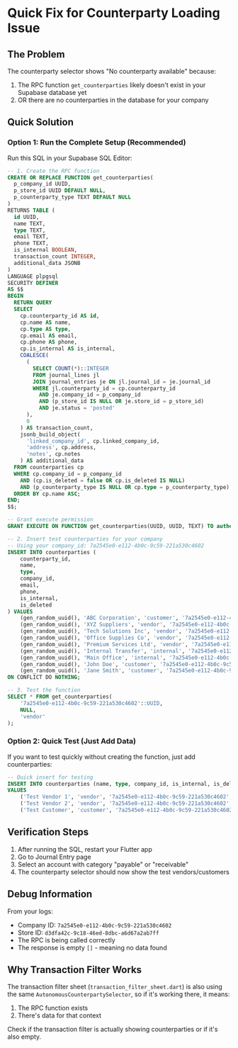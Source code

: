 # Quick Fix for Counterparty Loading Issue

## The Problem
The counterparty selector shows "No counterparty available" because:
1. The RPC function `get_counterparties` likely doesn't exist in your Supabase database yet
2. OR there are no counterparties in the database for your company

## Quick Solution

### Option 1: Run the Complete Setup (Recommended)

Run this SQL in your Supabase SQL Editor:

```sql
-- 1. Create the RPC function
CREATE OR REPLACE FUNCTION get_counterparties(
  p_company_id UUID,
  p_store_id UUID DEFAULT NULL,
  p_counterparty_type TEXT DEFAULT NULL
)
RETURNS TABLE (
  id UUID,
  name TEXT,
  type TEXT,
  email TEXT,
  phone TEXT,
  is_internal BOOLEAN,
  transaction_count INTEGER,
  additional_data JSONB
)
LANGUAGE plpgsql
SECURITY DEFINER
AS $$
BEGIN
  RETURN QUERY
  SELECT 
    cp.counterparty_id AS id,
    cp.name AS name,
    cp.type AS type,
    cp.email AS email,
    cp.phone AS phone,
    cp.is_internal AS is_internal,
    COALESCE(
      (
        SELECT COUNT(*)::INTEGER
        FROM journal_lines jl
        JOIN journal_entries je ON jl.journal_id = je.journal_id
        WHERE jl.counterparty_id = cp.counterparty_id
          AND je.company_id = p_company_id
          AND (p_store_id IS NULL OR je.store_id = p_store_id)
          AND je.status = 'posted'
      ), 
      0
    ) AS transaction_count,
    jsonb_build_object(
      'linked_company_id', cp.linked_company_id,
      'address', cp.address,
      'notes', cp.notes
    ) AS additional_data
  FROM counterparties cp
  WHERE cp.company_id = p_company_id
    AND (cp.is_deleted = false OR cp.is_deleted IS NULL)
    AND (p_counterparty_type IS NULL OR cp.type = p_counterparty_type)
  ORDER BY cp.name ASC;
END;
$$;

-- Grant execute permission
GRANT EXECUTE ON FUNCTION get_counterparties(UUID, UUID, TEXT) TO authenticated;

-- 2. Insert test counterparties for your company
-- Using your company_id: 7a2545e0-e112-4b0c-9c59-221a530c4602
INSERT INTO counterparties (
    counterparty_id,
    name, 
    type, 
    company_id,
    email,
    phone,
    is_internal,
    is_deleted
) VALUES 
    (gen_random_uuid(), 'ABC Corporation', 'customer', '7a2545e0-e112-4b0c-9c59-221a530c4602', 'contact@abc.com', '555-0101', false, false),
    (gen_random_uuid(), 'XYZ Suppliers', 'vendor', '7a2545e0-e112-4b0c-9c59-221a530c4602', 'sales@xyz.com', '555-0102', false, false),
    (gen_random_uuid(), 'Tech Solutions Inc', 'vendor', '7a2545e0-e112-4b0c-9c59-221a530c4602', 'info@techsolutions.com', '555-0103', false, false),
    (gen_random_uuid(), 'Office Supplies Co', 'vendor', '7a2545e0-e112-4b0c-9c59-221a530c4602', 'orders@officesupplies.com', '555-0104', false, false),
    (gen_random_uuid(), 'Premium Services Ltd', 'vendor', '7a2545e0-e112-4b0c-9c59-221a530c4602', 'support@premium.com', '555-0105', false, false),
    (gen_random_uuid(), 'Internal Transfer', 'internal', '7a2545e0-e112-4b0c-9c59-221a530c4602', null, null, true, false),
    (gen_random_uuid(), 'Main Office', 'internal', '7a2545e0-e112-4b0c-9c59-221a530c4602', 'office@company.com', '555-0100', true, false),
    (gen_random_uuid(), 'John Doe', 'customer', '7a2545e0-e112-4b0c-9c59-221a530c4602', 'john@example.com', '555-0106', false, false),
    (gen_random_uuid(), 'Jane Smith', 'customer', '7a2545e0-e112-4b0c-9c59-221a530c4602', 'jane@example.com', '555-0107', false, false)
ON CONFLICT DO NOTHING;

-- 3. Test the function
SELECT * FROM get_counterparties(
    '7a2545e0-e112-4b0c-9c59-221a530c4602'::UUID,
    NULL,
    'vendor'
);
```

### Option 2: Quick Test (Just Add Data)

If you want to test quickly without creating the function, just add counterparties:

```sql
-- Quick insert for testing
INSERT INTO counterparties (name, type, company_id, is_internal, is_deleted) 
VALUES 
    ('Test Vendor 1', 'vendor', '7a2545e0-e112-4b0c-9c59-221a530c4602', false, false),
    ('Test Vendor 2', 'vendor', '7a2545e0-e112-4b0c-9c59-221a530c4602', false, false),
    ('Test Customer', 'customer', '7a2545e0-e112-4b0c-9c59-221a530c4602', false, false);
```

## Verification Steps

1. After running the SQL, restart your Flutter app
2. Go to Journal Entry page
3. Select an account with category "payable" or "receivable"
4. The counterparty selector should now show the test vendors/customers

## Debug Information

From your logs:
- Company ID: `7a2545e0-e112-4b0c-9c59-221a530c4602`
- Store ID: `d3dfa42c-9c18-46ed-8dbc-a6d67a2ab7ff`
- The RPC is being called correctly
- The response is empty `[]` - meaning no data found

## Why Transaction Filter Works

The transaction filter sheet (`transaction_filter_sheet.dart`) is also using the same `AutonomousCounterpartySelector`, so if it's working there, it means:
1. The RPC function exists
2. There's data for that context

Check if the transaction filter is actually showing counterparties or if it's also empty.